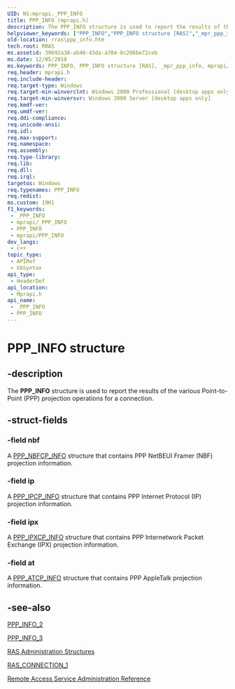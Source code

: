 ```yaml
---
UID: NS:mprapi._PPP_INFO
title: PPP_INFO (mprapi.h)
description: The PPP_INFO structure is used to report the results of the various Point-to-Point (PPP) projection operations for a connection.
helpviewer_keywords: ["PPP_INFO","PPP_INFO structure [RAS]","_mpr_ppp_info","mprapi/PPP_INFO","rras.ppp_info"]
old-location: rras\ppp_info.htm
tech.root: RRAS
ms.assetid: 39692a38-ab40-43da-a704-8c206be72ceb
ms.date: 12/05/2018
ms.keywords: PPP_INFO, PPP_INFO structure [RAS], _mpr_ppp_info, mprapi/PPP_INFO, rras.ppp_info
req.header: mprapi.h
req.include-header: 
req.target-type: Windows
req.target-min-winverclnt: Windows 2000 Professional [desktop apps only]
req.target-min-winversvr: Windows 2000 Server [desktop apps only]
req.kmdf-ver: 
req.umdf-ver: 
req.ddi-compliance: 
req.unicode-ansi: 
req.idl: 
req.max-support: 
req.namespace: 
req.assembly: 
req.type-library: 
req.lib: 
req.dll: 
req.irql: 
targetos: Windows
req.typenames: PPP_INFO
req.redist: 
ms.custom: 19H1
f1_keywords:
 - _PPP_INFO
 - mprapi/_PPP_INFO
 - PPP_INFO
 - mprapi/PPP_INFO
dev_langs:
 - c++
topic_type:
 - APIRef
 - kbSyntax
api_type:
 - HeaderDef
api_location:
 - Mprapi.h
api_name:
 - _PPP_INFO
 - PPP_INFO
---
```


# PPP_INFO structure


## -description

The 
<b>PPP_INFO</b> structure is used to report the results of the various Point-to-Point (PPP) projection operations for a connection.

## -struct-fields

### -field nbf

A 
<a href="/windows/desktop/api/mprapi/ns-mprapi-ppp_nbfcp_info">PPP_NBFCP_INFO</a> structure that contains PPP NetBEUI Framer (NBF) projection information.

### -field ip

A 
<a href="/windows/desktop/api/mprapi/ns-mprapi-ppp_ipcp_info">PPP_IPCP_INFO</a> structure that contains PPP Internet Protocol (IP) projection information.

### -field ipx

A 
<a href="/windows/desktop/api/mprapi/ns-mprapi-ppp_ipxcp_info">PPP_IPXCP_INFO</a> structure that contains PPP Internetwork Packet Exchange (IPX) projection information.

### -field at

A 
<a href="/windows/desktop/api/mprapi/ns-mprapi-ppp_atcp_info">PPP_ATCP_INFO</a> structure that contains PPP AppleTalk projection information.

## -see-also

<a href="/windows/desktop/api/mprapi/ns-mprapi-ppp_info_2">PPP_INFO_2</a>



<a href="/windows/desktop/api/mprapi/ns-mprapi-ppp_info_3">PPP_INFO_3</a>



<a href="/windows/desktop/RRAS/ras-administration-structures">RAS Administration Structures</a>



<a href="/windows/desktop/api/mprapi/ns-mprapi-ras_connection_1">RAS_CONNECTION_1</a>



<a href="/windows/desktop/RRAS/remote-access-service-administration-reference">Remote Access Service Administration Reference</a>

